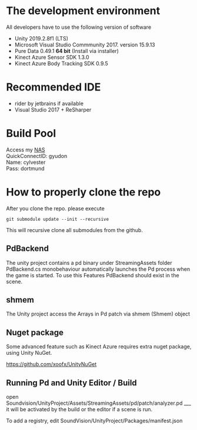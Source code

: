 # The development environment
All developers have to use the following version of software
- Unity 2019.2.8f1 (LTS)
- Microsoft Visual Studio Commmunity 2017. version 15.9.13
- Pure Data 0.49.1  **64 bit** (Install via installer)
- Kinect Azure Sensor SDK 1.3.0
- Kinect Azure Body Tracking SDK 0.9.5

# Recommended IDE
- rider by jetbrains if available
- Visual Studio 2017 + ReSharper

# Build Pool
Access my [NAS](http://quickconnect.to)  
QuickConnectID: gyudon  
Name: cylvester  
Pass: dortmund  

# How to properly clone the repo
After you clone the repo. please execute

``` git submodule update --init --recursive ```

This will recursive clone all submodules from the github.

## PdBackend

The unity project contains a pd binary under StreamingAssets folder
PdBackend.cs monobehaviour automatically launches the Pd process when the game is started.
To use this Features PdBackend should exist in the scene.

## shmem
The Unity project access the Arrays in Pd patch via shmem (Shmem) object

## Nuget package

Some advanced feature such as Kinect Azure requires extra nuget package, using Unity NuGet.

https://github.com/xoofx/UnityNuGet

## Running Pd and Unity Editor / Build

open Soundvision/UnityProject/Assets/StreamingAssets/pd/patch/analyzer.pd  ___ it will be activated by the build or the editor if a scene is run. 


To add a registry, edit SoundVision/UnityProject/Packages/manifest.json
